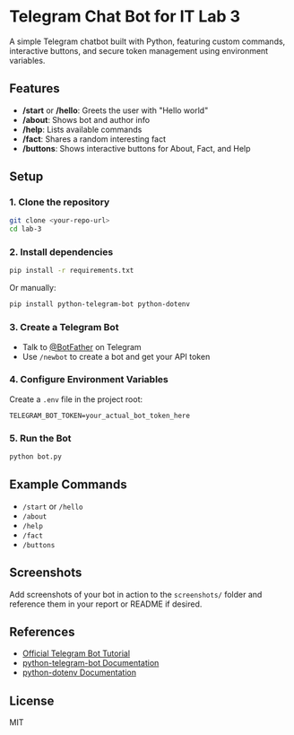 # Telegram Chat Bot for IT Lab 3

A simple Telegram chatbot built with Python, featuring custom commands, interactive buttons, and secure token management using environment variables.

## Features

- **/start** or **/hello**: Greets the user with "Hello world"
- **/about**: Shows bot and author info
- **/help**: Lists available commands
- **/fact**: Shares a random interesting fact
- **/buttons**: Shows interactive buttons for About, Fact, and Help

## Setup

### 1. Clone the repository

```sh
git clone <your-repo-url>
cd lab-3
```

### 2. Install dependencies

```sh
pip install -r requirements.txt
```

Or manually:

```sh
pip install python-telegram-bot python-dotenv
```

### 3. Create a Telegram Bot

- Talk to [@BotFather](https://t.me/botfather) on Telegram
- Use `/newbot` to create a bot and get your API token

### 4. Configure Environment Variables

Create a `.env` file in the project root:

```
TELEGRAM_BOT_TOKEN=your_actual_bot_token_here
```

### 5. Run the Bot

```sh
python bot.py
```

## Example Commands

- `/start` or `/hello`
- `/about`
- `/help`
- `/fact`
- `/buttons`

## Screenshots

Add screenshots of your bot in action to the `screenshots/` folder and reference them in your report or README if desired.

## References

- [Official Telegram Bot Tutorial](https://core.telegram.org/bots/tutorial)
- [python-telegram-bot Documentation](https://docs.python-telegram-bot.org/)
- [python-dotenv Documentation](https://pypi.org/project/python-dotenv/)

## License

MIT

